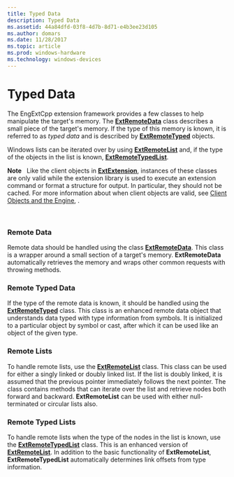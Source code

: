 ```yaml
---
title: Typed Data
description: Typed Data
ms.assetid: 44a84dfd-03f8-4d7b-8d71-e4b3ee23d105
ms.author: domars
ms.date: 11/28/2017
ms.topic: article
ms.prod: windows-hardware
ms.technology: windows-devices
---
```


# Typed Data


The EngExtCpp extension framework provides a few classes to help manipulate the target's memory. The [**ExtRemoteData**](https://msdn.microsoft.com/library/windows/hardware/ff544003) class describes a small piece of the target's memory. If the type of this memory is known, it is referred to as *typed data* and is described by [**ExtRemoteTyped**](https://msdn.microsoft.com/library/windows/hardware/ff544162) objects.

Windows lists can be iterated over by using [**ExtRemoteList**](https://msdn.microsoft.com/library/windows/hardware/ff544114) and, if the type of the objects in the list is known, [**ExtRemoteTypedList**](https://msdn.microsoft.com/library/windows/hardware/ff544173).

**Note**   Like the client objects in [**ExtExtension**](https://msdn.microsoft.com/library/windows/hardware/ff543981), instances of these classes are only valid while the extension library is used to execute an extension command or format a structure for output. In particular, they should not be cached. For more information about when client objects are valid, see [Client Objects and the Engine](client-objects-and-the-engine.md), .

 

### <span id="remote_data"></span><span id="REMOTE_DATA"></span>Remote Data

Remote data should be handled using the class [**ExtRemoteData**](https://msdn.microsoft.com/library/windows/hardware/ff544003). This class is a wrapper around a small section of a target's memory. **ExtRemoteData** automatically retrieves the memory and wraps other common requests with throwing methods.

### <span id="remote_typed_data"></span><span id="REMOTE_TYPED_DATA"></span>Remote Typed Data

If the type of the remote data is known, it should be handled using the [**ExtRemoteTyped**](https://msdn.microsoft.com/library/windows/hardware/ff544162) class. This class is an enhanced remote data object that understands data typed with type information from symbols. It is initialized to a particular object by symbol or cast, after which it can be used like an object of the given type.

### <span id="remote_lists"></span><span id="REMOTE_LISTS"></span>Remote Lists

To handle remote lists, use the [**ExtRemoteList**](https://msdn.microsoft.com/library/windows/hardware/ff544114) class. This class can be used for either a singly linked or doubly linked list. If the list is doubly linked, it is assumed that the previous pointer immediately follows the next pointer. The class contains methods that can iterate over the list and retrieve nodes both forward and backward. **ExtRemoteList** can be used with either null-terminated or circular lists also.

### <span id="remote_typed_lists"></span><span id="REMOTE_TYPED_LISTS"></span>Remote Typed Lists

To handle remote lists when the type of the nodes in the list is known, use the [**ExtRemoteTypedList**](https://msdn.microsoft.com/library/windows/hardware/ff544173) class. This is an enhanced version of [**ExtRemoteList**](https://msdn.microsoft.com/library/windows/hardware/ff544114). In addition to the basic functionality of **ExtRemoteList**, **ExtRemoteTypedList** automatically determines link offsets from type information.

 

 





